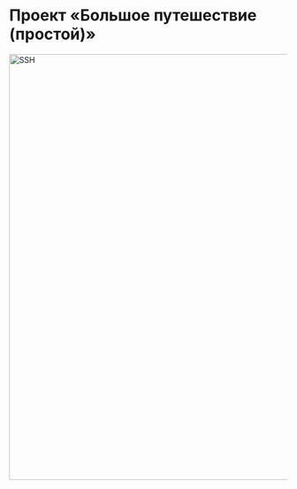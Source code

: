 # Проект «Большое путешествие (простой)»

<img width="769" alt="SSH" src="https://hsto.org/getpro/moikrug/uploads/additional_education/000/107/345/diploma/6b634220df8c42ce48b4ed6dd0277860.png">